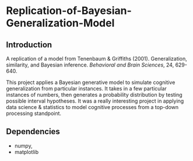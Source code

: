 # Replication-of-Bayesian-Generalization-Model

## Introduction
A replication of a model from 
Tenenbaum & Griffiths (2001). Generalization, similarity, and Bayesian inference. _Behavioral and Brain Sciences_, 24, 629-640.

This project applies a Bayesian generative model to simulate cognitive generalization from particular instances. It takes in a few particular instances of numbers, then generates a probability distribution by testing possible interval hypotheses. It was a really interesting project in applying data science & statistics to model cognitive processes from a top-down processing standpoint.



## Dependencies
- numpy, 
- matplotlib
